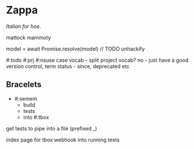 # Zappa

*Italian for hoe.*


mattock mammoty

 model = await Promise.resolve(model) // TODO unhackify

#:todo #:prj #:nsuse case vocab - split project vocab? no - just have a good version control, term status - since, deprecated etc


## Bracelets

* #:semem
  * build
  * tests
  * into #:tbox

get tests to pipe into a file (prefixed _)

index page for tbox
webhook into running tests
